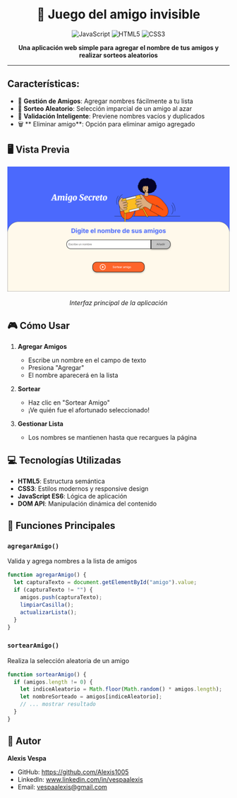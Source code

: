 <h1 align="center">🎲 Juego del amigo invisible</h1>

<div align="center">
  
![JavaScript](https://img.shields.io/badge/JavaScript-F7DF1E?style=for-the-badge&logo=javascript&logoColor=black)
![HTML5](https://img.shields.io/badge/HTML5-E34F26?style=for-the-badge&logo=html5&logoColor=white)
![CSS3](https://img.shields.io/badge/CSS3-1572B6?style=for-the-badge&logo=css3&logoColor=white)

**Una aplicación web simple para agregar el nombre de tus amigos y realizar sorteos aleatorios**

</div>

---

## Características:

- 👥 **Gestión de Amigos**: Agregar nombres fácilmente a tu lista
- 🎯 **Sorteo Aleatorio**: Selección imparcial de un amigo al azar
- 🧹 **Validación Inteligente**: Previene nombres vacíos y duplicados
- 🗑️ ** Eliminar amigo**: Opción para eliminar amigo agregado

## 🖥️ Vista Previa

<div align="center">
  
![Captura de pantalla del proyecto](./assets/image.png)

*Interfaz principal de la aplicación*

</div>

## 🎮 Cómo Usar

1. **Agregar Amigos**
   - Escribe un nombre en el campo de texto
   - Presiona "Agregar"
   - El nombre aparecerá en la lista

2. **Sortear**
   - Haz clic en "Sortear Amigo"
   - ¡Ve quién fue el afortunado seleccionado!

3. **Gestionar Lista**
   - Los nombres se mantienen hasta que recargues la página


## 💻 Tecnologías Utilizadas

- **HTML5**: Estructura semántica
- **CSS3**: Estilos modernos y responsive design
- **JavaScript ES6**: Lógica de aplicación
- **DOM API**: Manipulación dinámica del contenido

## 🧠 Funciones Principales

### `agregarAmigo()`
Valida y agrega nombres a la lista de amigos
```javascript
function agregarAmigo() {
  let capturaTexto = document.getElementById("amigo").value;
  if (capturaTexto != "") {
    amigos.push(capturaTexto);
    limpiarCasilla();
    actualizarLista();
  }
}
```

### `sortearAmigo()`
Realiza la selección aleatoria de un amigo
```javascript
function sortearAmigo() {
  if (amigos.length != 0) {
    let indiceAleatorio = Math.floor(Math.random() * amigos.length);
    let nombreSorteado = amigos[indiceAleatorio];
    // ... mostrar resultado
  }
}
```


## 👤 Autor

**Alexis Vespa**
- GitHub: https://github.com/Alexis1005
- LinkedIn: www.linkedin.com/in/vespaalexis
- Email: vespaalexis@gmail.com
